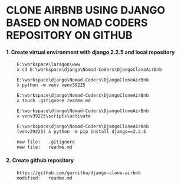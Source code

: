 # CLONE AIRBNB USING DJANGO BASED ON NOMAD CODERS REPOSITORY ON GITHUB

#### 1. Create virtual environment with django 2.2.5 and local repository

		E:\workspace\laragon\www
		λ cd E:\workspace\django\Nomad-Coders\DjangoCloneAirBnb

		E:\workspace\django\Nomad-Coders\DjangoCloneAirBnb
		λ python -m venv venv39225

		E:\workspace\django\Nomad-Coders\DjangoCloneAirBnb
		λ touch .gitignore readme.md

		E:\workspace\django\Nomad-Coders\DjangoCloneAirBnb
		λ venv39225\scripts\activate

		E:\workspace\django\Nomad-Coders\DjangoCloneAirBnb
		(venv39225) λ python -m pip install django==2.2.5

        new file:   .gitignore
        new file:   readme.md

#### 2. Create github repository

		https://github.com/gurnitha/django-clone-airbnb        
		modified:   readme.md